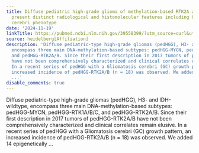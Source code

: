 ```yaml
---
title: Diffuse pediatric high-grade glioma of methylation-based RTK2A and RTK2B subclasses
  present distinct radiological and histomolecular features including Gliomatosis
  cerebri phenotype
date: '2024-11-19'
linkTitle: https://pubmed.ncbi.nlm.nih.gov/39558399/?utm_source=curl&utm_medium=rss&utm_campaign=pubmed-2&utm_content=1FakS-2QOkCT8HsMOQP1bCRQ4YzyumYOmxmF0moLsQ3dFB1E9V&fc=20220326224207&ff=20241119173556&v=2.18.0.post9+e462414
source: heidelberg[Affiliation]
description: 'Diffuse pediatric-type high-grade gliomas (pedHGG), H3- and IDH-wildtype,
  encompass three main DNA-methylation-based subtypes: pedHGG-MYCN, pedHGG-RTK1A/B/C,
  and pedHGG-RTK2A/B. Since their first description in 2017 tumors of pedHGG-RTK2A/B
  have not been comprehensively characterized and clinical correlates remain elusive.
  In a recent series of pedHGG with a Gliomatosis cerebri (GC) growth pattern, an
  increased incidence of pedHGG-RTK2A/B (n = 18) was observed. We added 14 epigenetically
  ...'
disable_comments: true
---
```

Diffuse pediatric-type high-grade gliomas (pedHGG), H3- and IDH-wildtype, encompass three main DNA-methylation-based subtypes: pedHGG-MYCN, pedHGG-RTK1A/B/C, and pedHGG-RTK2A/B. Since their first description in 2017 tumors of pedHGG-RTK2A/B have not been comprehensively characterized and clinical correlates remain elusive. In a recent series of pedHGG with a Gliomatosis cerebri (GC) growth pattern, an increased incidence of pedHGG-RTK2A/B (n = 18) was observed. We added 14 epigenetically ...